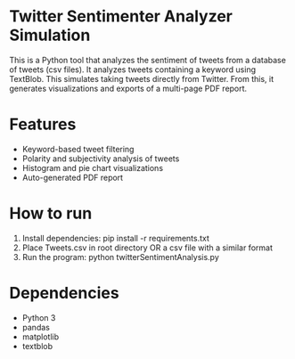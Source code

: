 # Twitter Sentimenter Analyzer Simulation

This is a Python tool that analyzes the sentiment of tweets from a database of tweets (csv files). It analyzes tweets containing a keyword using TextBlob. This simulates taking tweets directly from Twitter. From this, it generates visualizations and exports of a multi-page PDF report.

# Features
- Keyword-based tweet filtering
- Polarity and subjectivity analysis of tweets
- Histogram and pie chart visualizations
- Auto-generated PDF report

# How to run
1. Install dependencies: pip install -r requirements.txt
2. Place Tweets.csv in root directory OR a csv file with a similar format
3. Run the program: python twitterSentimentAnalysis.py

# Dependencies
- Python 3
- pandas
- matplotlib
- textblob


